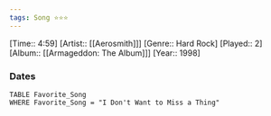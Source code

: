 ```yaml
---
tags: Song ⭐⭐⭐ 
---
```

[Time:: 4:59]
[Artist:: [[Aerosmith]]]
[Genre:: Hard Rock]
[Played:: 2]
[Album:: [[Armageddon: The Album]]]
[Year:: 1998]
### Dates
````dataview
TABLE Favorite_Song
WHERE Favorite_Song = "I Don't Want to Miss a Thing"
````